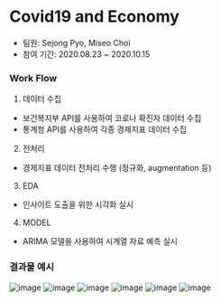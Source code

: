 # Covid19 and Economy
- 팀원: Sejong Pyo, Miseo Choi
- 참여 기간: 2020.08.23 ~ 2020.10.15

### Work Flow
1. 데이터 수집
- 보건복지부 API를 사용하여 코로나 확진자 데이터 수집
- 통계청 API를 사용하여 각종 경제지표 데이터 수집
2. 전처리
- 경제지표 데이터 전처리 수행 (정규화, augmentation 등)
3. EDA
- 인사이트 도출을 위한 시각화 실시
4. MODEL
- ARIMA 모델을 사용하여 시계열 자료 예측 실시

### 결과물 예시
![image](https://user-images.githubusercontent.com/68941421/150280762-7f07ba2f-4998-4810-a2c2-847dee8aa04a.png)
![image](https://user-images.githubusercontent.com/68941421/150280916-2617b5bd-a1a6-4aa8-802b-be282b969a62.png)
![image](https://user-images.githubusercontent.com/68941421/150280946-22108079-3a11-48e0-9f46-73ddd8e57645.png)
![image](https://user-images.githubusercontent.com/68941421/150280982-e7fa759e-7719-4b7c-a7bc-dd02212029f6.png)
![image](https://user-images.githubusercontent.com/68941421/150281029-63e35048-3995-4283-8997-bcd7a903f973.png)
![image](https://user-images.githubusercontent.com/68941421/150281057-233acb68-2db9-4f7a-a0df-1f34ac6429f7.png)
